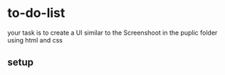 # to-do-list
your task is to create a UI similar to the Screenshoot in the puplic folder using html and css

## setup 
